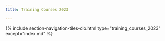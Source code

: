 ```yaml
---
title: Training Courses 2023

---
```


{% include section-navigation-tiles-clo.html type="training_courses_2023" except="index.md" %}